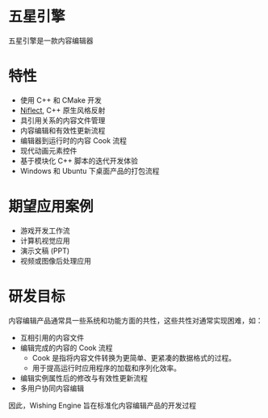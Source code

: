 # 五星引擎

五星引擎是一款内容编辑器

# 特性

- 使用 C++ 和 CMake 开发
- [Niflect](https://github.com/sainimu78/Niflect), C++ 原生风格反射
- 具引用关系的内容文件管理
- 内容编辑和有效性更新流程
- 编辑器到运行时的内容 Cook 流程
- 现代动画元素控件
- 基于模块化 C++ 脚本的迭代开发体验
- Windows 和 Ubuntu 下桌面产品的打包流程

# 期望应用案例

- 游戏开发工作流
- 计算机视觉应用
- 演示文稿 (PPT)
- 视频或图像后处理应用

# 研发目标

内容编辑产品通常具一些系统和功能方面的共性，这些共性对通常实现困难，如：

- 互相引用的内容文件
- 编辑完成的内容的 Cook 流程
  - Cook 是指将内容文件转换为更简单、更紧凑的数据格式的过程。
  - 用于提高运行时应用程序的加载和序列化效率。
- 编辑实例属性后的修改与有效性更新流程
- 多用户协同内容编辑

因此，Wishing Engine 旨在标准化内容编辑产品的开发过程